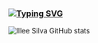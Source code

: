 ### [![Typing SVG](https://readme-typing-svg.demolab.com/?lines=Olá,+Eu+me+chamo+Illee+Lucian+Silva;Cursando+DSM+na+Fatec+Sul)](https://git.io/typing-svg)

![Illee Silva GitHub stats](https://github-readme-stats.vercel.app/api?username=Illee-Silva&show_icons=true&theme=dark)


<!--
**Illee-Silva/Illee-Silva** is a ✨ _special_ ✨ repository because its `README.md` (this file) appears on your GitHub profile.

Here are some ideas to get you started:

- 🔭 I’m currently working on ...
- 🌱 I’m currently learning ...
- 👯 I’m looking to collaborate on ...
- 🤔 I’m looking for help with ...
- 💬 Ask me about ...
- 📫 How to reach me: ...
- 😄 Pronouns: ...
- ⚡ Fun fact: ...
-->
